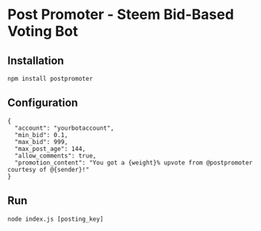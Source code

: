 # Post Promoter - Steem Bid-Based Voting Bot

## Installation
``` npm install postpromoter ```

## Configuration

```
{
  "account": "yourbotaccount",
  "min_bid": 0.1,
  "max_bid": 999,
  "max_post_age": 144,
  "allow_comments": true,
  "promotion_content": "You got a {weight}% upvote from @postpromoter courtesy of @{sender}!"
}
```

## Run
```
node index.js [posting_key]
```
